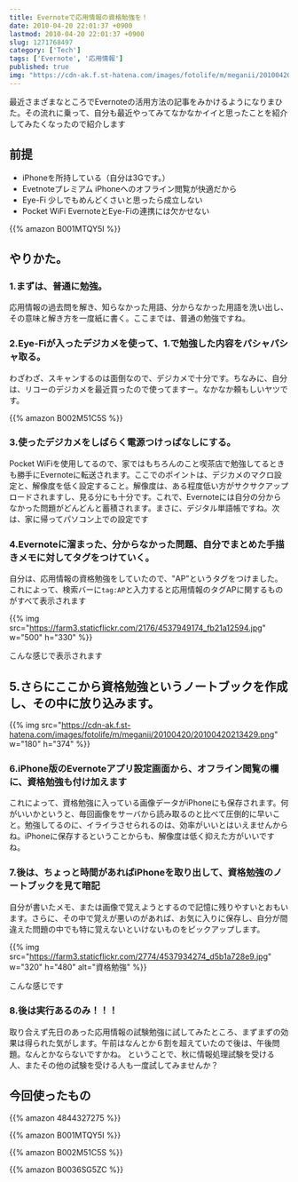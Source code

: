 ```yaml
---
title: Evernoteで応用情報の資格勉強を！
date: 2010-04-20 22:01:37 +0900
lastmod: 2010-04-20 22:01:37 +0900
slug: 1271768497
category: ['Tech']
tags: ['Evernote', '応用情報']
published: true
img: "https://cdn-ak.f.st-hatena.com/images/fotolife/m/meganii/20100420/20100420213428.png"
---
```


最近さまざまなところでEvernoteの活用方法の記事をみかけるようになりまひた。その流れに乗って、自分も最近やってみてなかなかイイと思ったことを紹介してみたくなったので紹介します


## 前提

- iPhoneを所持している（自分は3Gです。）
- Evetnoteプレミアム iPhoneへのオフライン閲覧が快適だから
- Eye-Fi 少しでもめんどくさいと思ったら成立しない
- Pocket WiFi EvernoteとEye-Fiの連携には欠かせない

{{% amazon B001MTQY5I %}}



## やりかた。
### 1.まずは、普通に勉強。

応用情報の過去問を解き、知らなかった用語、分からなかった用語を洗い出し、その意味と解き方を一度紙に書く。ここまでは、普通の勉強ですね。


### 2.Eye-Fiが入ったデジカメを使って、1.で勉強した内容をパシャパシャ取る。
わざわざ、スキャンするのは面倒なので、デジカメで十分です。ちなみに、自分は、リコーのデジカメを最近買ったので使ってますー。なかなか頼もしいヤツです。

{{% amazon B002M51C5S %}}


### 3.使ったデジカメをしばらく電源つけっぱなしにする。
Pocket WiFiを使用してるので、家ではもちろんのこと喫茶店で勉強してるときも勝手にEvernoteに転送されます。ここでのポイントは、デジカメのマクロ設定と、解像度を低く設定すること。解像度は、ある程度低い方がサクサクアップロードされますし、見る分にも十分です。これで、Evernoteには自分の分からなかった問題がどんどんと蓄積されます。まさに、デジタル単語帳ですね。次は、家に帰ってパソコン上での設定です


### 4.Evernoteに溜まった、分からなかった問題、自分でまとめた手描きメモに対してタグをつけていく。
自分は、応用情報の資格勉強をしていたので、"AP"というタグをつけました。これによって、検索バーに`tag:AP`と入力すると応用情報のタグAPに関するものがすべて表示されます


{{% img src="https://farm3.staticflickr.com/2176/4537949174_fb21a12594.jpg" w="500" h="330" %}}



こんな感じで表示されます

## 5.さらにここから資格勉強というノートブックを作成し、その中に放り込みます。

{{% img src="https://cdn-ak.f.st-hatena.com/images/fotolife/m/meganii/20100420/20100420213429.png" w="180" h="374" %}}

### 6.iPhone版のEvernoteアプリ設定画面から、オフライン閲覧の欄に、資格勉強も付け加えます
これによって、資格勉強に入っている画像データがiPhoneにも保存されます。何がいいかというと、毎回画像をサーバから読み取るのと比べて圧倒的に早いこと。勉強してるのに、イライラさせられるのは、効率がいいとはいえませんからね。iPhoneに保存するということからも、解像度は低く抑えた方がいいですね。





### 7.後は、ちょっと時間があればiPhoneを取り出して、資格勉強のノートブックを見て暗記
自分が書いたメモ、または画像で覚えようとするので記憶に残りやすいとおもいます。さらに、その中で覚えが悪いのがあれば、お気に入りに保存し、自分が間違えた問題の中でも特に覚えないといけないものをピックアップします。

{{% img src="https://farm3.staticflickr.com/2774/4537934274_d5b1a728e9.jpg" w="320" h="480" alt="資格勉強" %}}


こんな感じです



### 8.後は実行あるのみ！！！

取り合えず先日のあった応用情報の試験勉強に試してみたところ、まずまずの効果は得られた気がします。午前はなんとか６割を超えていたので後は、午後問題。なんとかならないですかね。
ということで、秋に情報処理試験を受ける人、またその他の試験を受ける人も一度試してみませんか？


## 今回使ったもの

{{% amazon 4844327275 %}}

{{% amazon B001MTQY5I %}}

{{% amazon B002M51C5S %}}

{{% amazon B0036SG5ZC %}}
